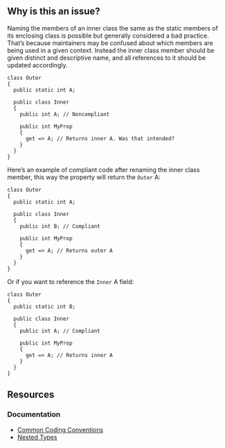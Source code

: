 ## Why is this an issue?

Naming the members of an inner class the same as the static members of its enclosing class is possible but generally considered a bad practice.
That’s because maintainers may be confused about which members are being used in a given context. Instead the inner class member should be given
distinct and descriptive name, and all references to it should be updated accordingly.

    class Outer
    {
      public static int A;
    
      public class Inner
      {
        public int A; // Noncompliant
    
        public int MyProp
        {
          get => A; // Returns inner A. Was that intended?
        }
      }
    }

Here’s an example of compliant code after renaming the inner class member, this way the property will return the `Outer` A:

    class Outer
    {
      public static int A;
    
      public class Inner
      {
        public int B; // Compliant
    
        public int MyProp
        {
          get => A; // Returns outer A
        }
      }
    }

Or if you want to reference the `Inner` A field:

    class Outer
    {
      public static int B;
    
      public class Inner
      {
        public int A; // Compliant
    
        public int MyProp
        {
          get => A; // Returns inner A
        }
      }
    }

## Resources

### Documentation

-   [Common Coding Conventions](https://learn.microsoft.com/en-us/dotnet/csharp/fundamentals/coding-style/coding-conventions)
-   [Nested Types](https://learn.microsoft.com/en-us/dotnet/csharp/programming-guide/classes-and-structs/nested-types)